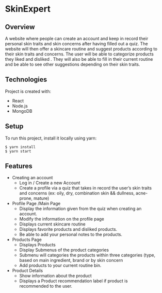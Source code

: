 # SkinExpert

## Overview

 A website where people can create an account and keep in record their  personal skin traits and skin concerns after having filled out a quiz. The website will then offer a skincare routine and suggest products according to their skin traits and concerns. The user will be able to categorize products they liked and disliked . They will also be able to fill in their current routine and be able to see other suggestions depending on their skin traits. 

## Technologies
Project is created with:
* React
* Node.js
* MongoDB

## Setup
To run this project, install it locally using yarn:

```
$ yarn install
$ yarn start
```

## Features

 *	Creating an account 
    * Log in / Create a new Account	
    *	Create a profile via a quiz that takes in record the user’s skin traits and concerns (ex: oily, dry, combination skin && dullness, acne-prone, mature)
* Profile Page /Main Page
    *	Display the information given from the quiz when creating an account. 
    *	Modify the information on the profile page
    *	Displays current skincare routine 
    *	Displays favorite products and disliked products.
    *	Be able to add your personal notes to the products.
*	Products Page 
    *	Displays Products 
    *	Display Submenus of the product categories 
    *	Submenu will categories the products within three categories (type, based on main ingredient, brand or by skin concern
    *	Add products to your current routine bin.
*	Product Details
    *	Show information about the product
    *	Displays a Product recommendation label if product is recommended to the user.



